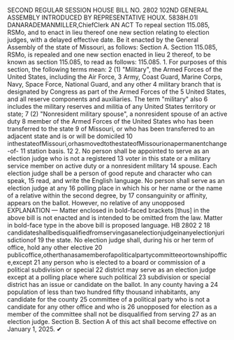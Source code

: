 SECOND REGULAR SESSION
HOUSE BILL NO. 2802
102ND GENERAL ASSEMBLY
INTRODUCED BY REPRESENTATIVE HOUX.
5838H.01I DANARADEMANMILLER,ChiefClerk
AN ACT
To repeal section 115.085, RSMo, and to enact in lieu thereof one new section relating to
election judges, with a delayed effective date.
Be it enacted by the General Assembly of the state of Missouri, as follows:
Section A. Section 115.085, RSMo, is repealed and one new section enacted in lieu
2 thereof, to be known as section 115.085, to read as follows:
115.085. 1. For purposes of this section, the following terms mean:
2 (1) "Military", the Armed Forces of the United States, including the Air Force,
3 Army, Coast Guard, Marine Corps, Navy, Space Force, National Guard, and any other
4 military branch that is designated by Congress as part of the Armed Forces of the
5 United States, and all reserve components and auxiliaries. The term "military" also
6 includes the military reserves and militia of any United States territory or state;
7 (2) "Nonresident military spouse", a nonresident spouse of an active duty
8 member of the Armed Forces of the United States who has been transferred to the state
9 of Missouri, or who has been transferred to an adjacent state and is or will be domiciled
10 inthestateofMissouri,orhasmovedtothestateofMissourionapermanentchange-of-
11 station basis.
12 2. No person shall be appointed to serve as an election judge who is not a registered
13 voter in this state or a military service member on active duty or a nonresident military
14 spouse. Each election judge shall be a person of good repute and character who can speak,
15 read, and write the English language. No person shall serve as an election judge at any
16 polling place in which his or her name or the name of a relative within the second degree, by
17 consanguinity or affinity, appears on the ballot. However, no relative of any unopposed
EXPLANATION — Matter enclosed in bold-faced brackets [thus] in the above bill is not enacted and is
intended to be omitted from the law. Matter in bold-face type in the above bill is proposed language.
HB 2802 2
18 candidateshallbedisqualifiedfromservingasanelectionjudgeinanyelectionjurisdictionof
19 the state. No election judge shall, during his or her term of office, hold any other elective
20 publicoffice,otherthanasamemberofapoliticalpartycommitteeortownshipoffice,except
21 any person who is elected to a board or commission of a political subdivision or special
22 district may serve as an election judge except at a polling place where such political
23 subdivision or special district has an issue or candidate on the ballot. In any county having a
24 population of less than two hundred fifty thousand inhabitants, any candidate for the county
25 committee of a political party who is not a candidate for any other office and who is
26 unopposed for election as a member of the committee shall not be disqualified from serving
27 as an election judge.
Section B. Section A of this act shall become effective on January 1, 2025.
✔
